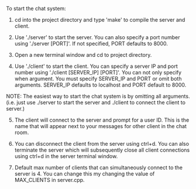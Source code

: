 To start the chat system:

1. cd into the project directory and type 'make' to compile the server and client.

2. Use './server' to start the server. You can also specify a port number using './server [PORT]'. If not specified, PORT defaults to 8000. 

3. Open a new terminal window and cd to project directory.

4. Use './client' to start the client. You can specify a server IP and port number using './client [SERVER_IP] [PORT]'. You can not only specify when argument. You must specify SERVER_IP and PORT or omit both arguments. SERVER_IP defaults to localhost and PORT default to 8000.

NOTE: The easiest way to start the chat system is by omitting all arguments. (i.e. just use ./server to start the server and ./client to connect the client to server.)

5. The client will connect to the server and prompt for a user ID. This is the name that will appear next to your messages for other client in the chat room. 

6. You can disconnect the client from the server using ctrl+d. You can also terminate the server which will subsequently close all client connections using ctrl+d in the server terminal window.

7. Default max number of clients that can simultaneously connect to the server is 4. You can change this my changing the value of MAX_CLIENTS in server.cpp.